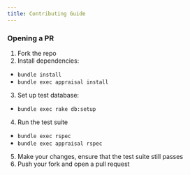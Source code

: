 ```yaml
---
title: Contributing Guide
---
```


### Opening a PR

1. Fork the repo
2. Install dependencies:
  - `bundle install`
  - `bundle exec appraisal install`
3. Set up test database:
  - `bundle exec rake db:setup`
4. Run the test suite
  - `bundle exec rspec`
  - `bundle exec appraisal rspec`
5. Make your changes, ensure that the test suite still passes
6. Push your fork and open a pull request
